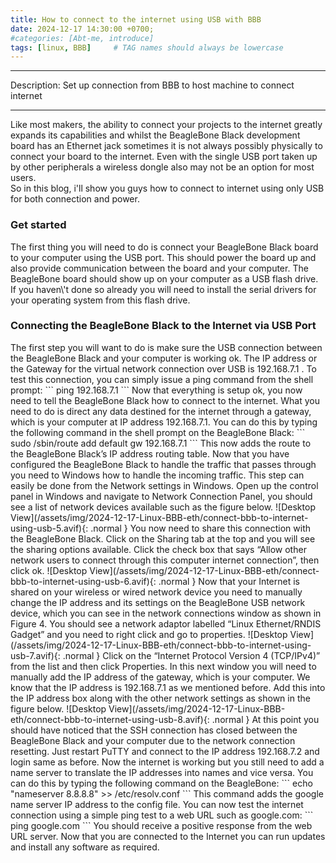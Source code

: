 ```yaml
---
title: How to connect to the internet using USB with BBB
date: 2024-12-17 14:30:00 +0700;
#categories: [Abt-me, introduce]
tags: [linux, BBB]     # TAG names should always be lowercase
---
```


---
Description: Set up connection from BBB to host machine to connect internet

---
Like most makers, the ability to connect your projects to the internet greatly expands its capabilities and whilst the BeagleBone Black development board has an Ethernet jack sometimes it is not always possibly physically to connect your board to the internet. Even with the single USB port taken up by other peripherals a wireless dongle also may not be an option for most users.  
So in this blog, i\'ll show you guys how to connect to internet using only USB for both connection and power.  
<h3><strong>Get started</strong></h3>
The first thing you will need to do is connect your BeagleBone Black board to your computer using the USB port. This should power the board up and also provide communication between the board and your computer. The BeagleBone board should show up on your computer as a USB flash drive. If you haven\'t done so already you will need to install the serial drivers for your operating system from this flash drive.
<h3><strong>Connecting the BeagleBone Black to the Internet via USB Port</strong></h3>
The first step you will want to do is make sure the USB connection between the BeagleBone Black and your computer is working ok. The IP address or the Gateway for the virtual network connection over USB is 192.168.7.1 . To test this connection, you can simply issue a ping command from the shell prompt:
```
ping 192.168.7.1
```
Now that everything is setup ok, you now need to tell the BeagleBone Black how to connect to the internet. What you need to do is direct any data destined for the internet through a gateway, which is your computer at IP address 192.168.7.1. You can do this by typing the following command in the shell prompt on the BeagleBone Black:
```
sudo /sbin/route add default gw 192.168.7.1
```
This now adds the route to the BeagleBone Black’s IP address routing table. Now that you have configured the BeagleBone Black to handle the traffic that passes through you need to Windows how to handle the incoming traffic. This step can easily be done from the Network settings in Windows.  
Open up the control panel in Windows and navigate to Network Connection Panel, you should see a list of network devices available such as the figure below.
![Desktop View](/assets/img/2024-12-17-Linux-BBB-eth/connect-bbb-to-internet-using-usb-5.avif){: .normal }
You now need to share this connection with the BeagleBone Black. Click on the Sharing tab at the top and you will see the sharing options available. Click the check box that says “Allow other network users to connect through this computer internet connection”, then click ok.  
![Desktop View](/assets/img/2024-12-17-Linux-BBB-eth/connect-bbb-to-internet-using-usb-6.avif){: .normal }
Now that your Internet is shared on your wireless or wired network device you need to manually change the IP address and its settings on the BeagleBone USB network device, which you can see in the network connections window as shown in Figure 4. You should see a network adaptor labelled “Linux Ethernet/RNDIS Gadget” and you need to right click and go to properties.
![Desktop View](/assets/img/2024-12-17-Linux-BBB-eth/connect-bbb-to-internet-using-usb-7.avif){: .normal }  
Click on the “Internet Protocol Version 4 (TCP/IPv4)” from the list and then click Properties. In this next window you will need to manually add the IP address of the gateway, which is your computer. We know that the IP address is 192.168.7.1 as we mentioned before. Add this into the IP address box along with the other network settings as shown in the figure below.
![Desktop View](/assets/img/2024-12-17-Linux-BBB-eth/connect-bbb-to-internet-using-usb-8.avif){: .normal }
At this point you should have noticed that the SSH connection has closed between the BeagleBone Black and your computer due to the network connection resetting. Just restart PuTTY and connect to the IP address 192.168.7.2 and login same as before. Now the internet is working but you still need to add a name server to translate the IP addresses into names and vice versa. You can do this by typing the following command on the BeagleBone:
```
echo "nameserver 8.8.8.8" >> /etc/resolv.conf
```
This command adds the google name server IP address to the config file. You can now test the internet connection using a simple ping test to a web URL such as google.com:
```
ping google.com
```
You should receive a positive response from the web URL server. Now that you are connected to the Internet you can run updates and install any software as required.